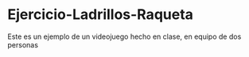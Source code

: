 # Ejercicio-Ladrillos-Raqueta
Este es un ejemplo de un videojuego hecho en clase, en equipo de dos personas

